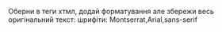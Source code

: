 Оберни в теги хтмл, додай форматування але збережи весь оригінальний текст:
шрифіти: Montserrat,Arial,sans-serif
